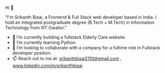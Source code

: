  Hi 👋
  
"I'm Srikanth Bisai, a Frontend & Full Stack web developer based in India. I hold an Integrated postgraduate degree (B.Tech + M.Tech) in Information Technology from IIIT Gwalior."
- 🔭 I’m currently building a fullstack Elderly Care website.
- 🌱 I’m currently learning Python.
- 👯 I’m looking to collaborate with a company for a fultime role in Fullstack developer position.
- 📫 Reach out to me at: srikanthbisai2110@gmail.com , www.linkedin.com/in/srikanthbisai

